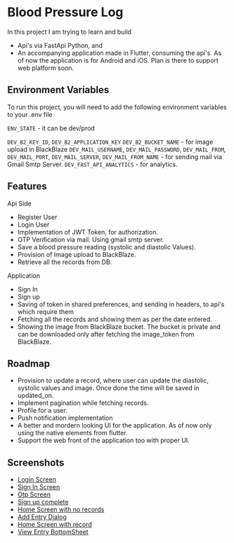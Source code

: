 
# Blood Pressure Log

In this project I am trying to learn and build 
- Api's via FastApi Python, and
- An accompanying application made in Flutter, consuming the api's. As of now the application is for Android and iOS. Plan is there to support web platform soon.



## Environment Variables

To run this project, you will need to add the following environment variables to your .env file

`ENV_STATE` - it can be dev/prod

`DEV_B2_KEY_ID`, `DEV_B2_APPLICATION_KEY` `DEV_B2_BUCKET_NAME` - for image upload in BlackBlaze
`DEV_MAIL_USERNAME`, `DEV_MAIL_PASSWORD`, `DEV_MAIL_FROM`, `DEV_MAIL_PORT`, `DEV_MAIL_SERVER`, `DEV_MAIL_FROM_NAME` - for sending mail via Gmail Smtp Server.
`DEV_FAST_API_ANALYTICS` - for analytics.


## Features

Api Side
- Register User
- Login User
- Implementation of JWT Token, for authorization.
- OTP Verification via mail. Using gmail smtp server.
- Save a blood pressure reading (systolic and diastolic Values).
- Provision of Image upload to BlackBlaze.
- Retrieve all the records from DB.

Application
- Sign In 
- Sign up
- Saving of token in shared preferences, and sending in headers, to api's which require them
- Fetching all the records and showing them as per the date entered.
- Showing the image from BlackBlaze bucket. The bucket is private and can be downloaded only after fetching the image_token from BlackBlaze.




## Roadmap

- Provision to update a record, where user can update the diastolic, systolic values and image. Once done the time will be saved in updated_on.
- Implement pagination while fetching records.
- Profile for a user. 
- Push notification implementation
- A better and mordern looking UI for the application. As of now only using the native elements from flutter.
- Support the web front of the application too with proper UI.



## Screenshots

- [Login Screen](https://f005.backblazeb2.com/file/for-apps/1_login_page.png)
- [Sign In Screen](https://f005.backblazeb2.com/file/for-apps/2_sign_up_screen_1.png)
- [Otp Screen](https://f005.backblazeb2.com/file/for-apps/2_sign_up_screen_2.png)
- [Sign up complete](https://f005.backblazeb2.com/file/for-apps/2_sign_up_screen_3.png)
- [Home Screen with no records](https://f005.backblazeb2.com/file/for-apps/3_home_screen_when_no_records.png)
- [Add Entry Dialog](https://f005.backblazeb2.com/file/for-apps/4_add_entry_screen.png)
- [Home Screen with record](https://f005.backblazeb2.com/file/for-apps/5_home_screen_when_records_are_there.png)
- [View Entry BottomSheet](https://f005.backblazeb2.com/file/for-apps/6_view_record_bottom_sheet.png)

